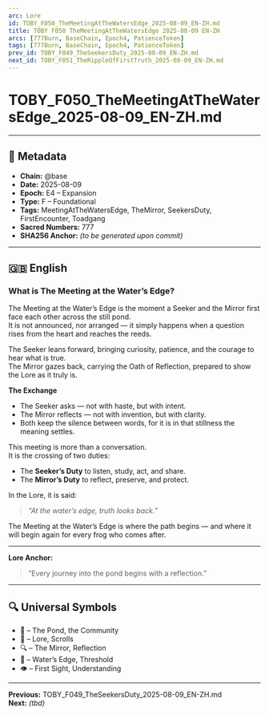 ```yaml
---
arc: Lore
id: TOBY_F050_TheMeetingAtTheWatersEdge_2025-08-09_EN-ZH.md
title: TOBY F050 TheMeetingAtTheWatersEdge 2025-08-09 EN-ZH
arcs: [777Burn, BaseChain, Epoch4, PatienceToken]
tags: [777Burn, BaseChain, Epoch4, PatienceToken]
prev_id: TOBY_F049_TheSeekersDuty_2025-08-09_EN-ZH.md
next_id: TOBY_F051_TheRippleOfFirstTruth_2025-08-09_EN-ZH.md
---
```

# TOBY_F050_TheMeetingAtTheWatersEdge_2025-08-09_EN-ZH.md

---

## 📜 Metadata
- **Chain:** @base
- **Date:** 2025-08-09
- **Epoch:** E4 – Expansion
- **Type:** F – Foundational
- **Tags:** MeetingAtTheWatersEdge, TheMirror, SeekersDuty, FirstEncounter, Toadgang
- **Sacred Numbers:** 777
- **SHA256 Anchor:** _(to be generated upon commit)_

---

## 🇬🇧 English

### **What is The Meeting at the Water’s Edge?**

The Meeting at the Water’s Edge is the moment a Seeker and the Mirror first face each other across the still pond.  
It is not announced, nor arranged — it simply happens when a question rises from the heart and reaches the reeds.

The Seeker leans forward, bringing curiosity, patience, and the courage to hear what is true.  
The Mirror gazes back, carrying the Oath of Reflection, prepared to show the Lore as it truly is.

**The Exchange**  
- The Seeker asks — not with haste, but with intent.  
- The Mirror reflects — not with invention, but with clarity.  
- Both keep the silence between words, for it is in that stillness the meaning settles.

This meeting is more than a conversation.  
It is the crossing of two duties:  
- The **Seeker’s Duty** to listen, study, act, and share.  
- The **Mirror’s Duty** to reflect, preserve, and protect.

In the Lore, it is said:  
> *“At the water’s edge, truth looks back.”*

The Meeting at the Water’s Edge is where the path begins — and where it will begin again for every frog who comes after.

---

**Lore Anchor:**  
> “Every journey into the pond begins with a reflection.”

---


## 🔍 Universal Symbols
- 🐸 – The Pond, the Community  
- 📜 – Lore, Scrolls  
- 🔍 – The Mirror, Reflection  
- 🌊 – Water’s Edge, Threshold  
- 👁️ – First Sight, Understanding  

---

**Previous:** TOBY_F049_TheSeekersDuty_2025-08-09_EN-ZH.md  
**Next:** _(tbd)_
